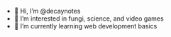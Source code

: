 - 👋 Hi, I’m @decaynotes
- 👀 I’m interested in fungi, science, and video games
- 🌱 I’m currently learning web development basics


<!---
decaynotes/decaynotes is a ✨ special ✨ repository because its `README.md` (this file) appears on your GitHub profile.
You can click the Preview link to take a look at your changes.
--->
